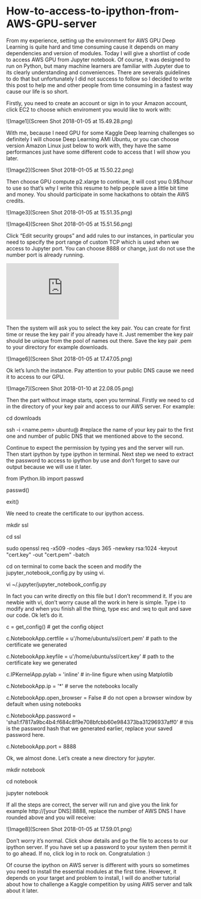 # How-to-access-to-ipython-from-AWS-GPU-server
From my experience, setting up the environment for AWS GPU Deep Learning is quite hard and time consuming cause it depends on many dependencies and version of modules. Today I will give a shortlist of code to access AWS GPU from Jupyter notebook. Of course, it was designed to run on Python, but many machine learners are familiar with Jupyter due to its clearly understanding and conveniences. There are severals guidelines to do that but unfortunately I did not success to follow so I decided to write this post to help me and other people from time consuming in a fastest way cause our life is so short.

Firstly, you need to create an account or sign in to your Amazon account, click EC2 to choose which enviroment you would like to work with: 

![Image1](Screen Shot 2018-01-05 at 15.49.28.png)

With me, because I need GPU for some Kaggle Deep learning challenges so definitely I will choose Deep Learning AMI Ubuntu, or you can choose version Amazon Linux just below to work with, they have the same performances just have some different code to access that I will show you later.

![Image2](Screen Shot 2018-01-05 at 15.50.22.png)

Then choose GPU compute p2.xlarge to continue, it will cost you 0.9$/hour to use so that’s why I write this resume to help people save a little bit time and money. You should participate in some hackathons to obtain the AWS credits.

![Image3](Screen Shot 2018-01-05 at 15.51.35.png)

![Image4](Screen Shot 2018-01-05 at 15.51.56.png)

Click “Edit security groups” and add rules to our instances, in particular you need to specify the port range of custom TCP which is used when we access to Jupyter port. You can choose 8888 or change, just do not use the number port is already running.

![Image5](http://blog.impiyush.com/2015/02/running-ipython-notebook-server-on-aws.html)

Then the system will ask you to select the key pair. You can create for first time or reuse the key pair if you already have it. Just remember the key pair should be unique from the pool of names out there. Save the key pair .pem to your directory for example downloads.

![Image6](Screen Shot 2018-01-05 at 17.47.05.png)

Ok let’s lunch the instance. Pay attention to your public DNS cause we need it to access to our GPU.

![Image7](Screen Shot 2018-01-10 at 22.08.05.png)

Then the part without image starts, open you terminal. Firstly we need to cd in the directory of your key pair and access to our AWS server. For example:

cd downloads

ssh -i <name.pem> ubuntu@<public DNS> #replace the name of your key pair to the first one and number of public DNS that we mentioned above to the second.

Continue to expect the permission by typing yes and the server will run. Then start ipython by type ipython in terminal. Next step we need to extract the password to access to ipython by use and don’t forget to save our output because we will use it later.

from IPython.lib import passwd

passwd()

exit()

We need to create the certificate to our ipython access. 

mkdir ssl

cd ssl

sudo openssl req -x509 -nodes -days 365 -newkey rsa:1024 -keyout "cert.key" -out "cert.pem" -batch

cd on terminal to come back the sceen and modify the jupyter_notebook_config.py by using vi. 

vi ~/.jupyter/jupyter_notebook_config.py

In fact you can write directly on this file but I don’t recommend it. If you are newbie with vi, don’t worry cause all the work in here is simple. Type i to modify and when you finish all the thing, type esc and :wq to quit and save our code. Ok let’s do it.

c = get_config()  # get the config object

c.NotebookApp.certfile = u'/home/ubuntu/ssl/cert.pem' # path to the certificate we generated

c.NotebookApp.keyfile = u'/home/ubuntu/ssl/cert.key' # path to the certificate key we generated

c.IPKernelApp.pylab = 'inline'  # in-line figure when using Matplotlib

c.NotebookApp.ip = '*'  # serve the notebooks locally

c.NotebookApp.open_browser = False  # do not open a browser window by default when using notebooks

c.NotebookApp.password = 'sha1:f7817a9bc4b4:f684c8f9e708bfcbb60e984373ba31296937aff0'  # this is the password hash that we generated earlier, replace your saved password here.

c.NotebookApp.port = 8888

Ok, we almost done. Let’s create a new directory for jupyter.

mkdir notebook

cd notebook

jupyter notebook

If all the steps are correct, the server will run and give you the link for example http://[your DNS]:8888, replace the number of AWS DNS I have rounded above and you will receive:

![Image8](Screen Shot 2018-01-05 at 17.59.01.png)

Don’t worry it’s normal. Click show details and go the file to access to our ipython server. If you have set up a password to your system then permit it to go ahead. If no, click log in to rock on. Congratulation :)


Of course the ipython on AWS server is different with yours so sometimes you need to install the essential modules at the first time. However, it depends on your target and problem to install, I will do another tutorial about how to challenge a Kaggle competition by using AWS server and talk about it later.

